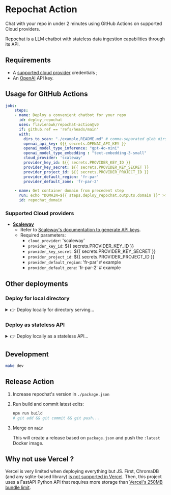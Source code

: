 # Repochat Action

Chat with your repo in under 2 minutes using GitHub Actions on supported Cloud providers.

Repochat is a LLM chatbot with stateless data ingestion capabilities through its API.

## Requirements

- A [supported cloud provider](#supported-cloud-providers) credentials ;
- An [OpenAI](https://openai.com/api/) API key.

## Usage for GitHub Actions

```yaml
jobs:
    steps:
    - name: Deploy a convenient chatbot for your repo
      id: deploy_repochat
      uses: flavienbwk/repochat-action@v0
      if: github.ref == 'refs/heads/main'
      with:
        dirs_to_scan: "./example,README.md" # comma-separated glob dirs to analyze from this repo
        openai_api_key: ${{ secrets.OPENAI_API_KEY }}
        openai_model_type_inference: "gpt-4o-mini"
        openai_model_type_embedding : "text-embedding-3-small"
        cloud_provider: 'scaleway'
        provider_key_id: ${{ secrets.PROVIDER_KEY_ID }}
        provider_key_secret: ${{ secrets.PROVIDER_KEY_SECRET }}
        provider_project_id: ${{ secrets.PROVIDER_PROJECT_ID }}
        provider_default_region: 'fr-par'
        provider_default_zone: 'fr-par-2'

    - name: Get container domain from precedent step
      run: echo "DOMAIN=${{ steps.deploy_repochat.outputs.domain }}" >> $GITHUB_OUTPUT
      id: repochat_domain
```

### Supported Cloud providers

- **[Scaleway](https://www.scaleway.com/en/)**
  - Refer to [Scaleway's documentation to generate API keys](https://www.scaleway.com/en/docs/identity-and-access-management/iam/how-to/create-api-keys/).
  - Required parameters:
    - `cloud_provider`: 'scaleway'
    - `provider_key_id`: ${{ secrets.PROVIDER_KEY_ID }}
    - `provider_key_secret`: ${{ secrets.PROVIDER_KEY_SECRET }}
    - `provider_project_id`: ${{ secrets.PROVIDER_PROJECT_ID }}
    - `provider_default_region`: 'fr-par'  # example
    - `provider_default_zone`: 'fr-par-2'  # example

## Other deployments

### Deploy for local directory

<details>
<summary>👉 Deploy locally for directory serving...</summary>

1. Copy repo/documents/files to be ingested under `./api/example/`

2. Copy and update env variables

    ```bash
    cp .env.example .env
    ```

3. Run the Docker container

    ```bash
    docker compose -f dir.docker-compose.yml up -d
    ```

4. Access the app at `http://localhost:3001`

</details>

### Deploy as stateless API

<details>
<summary>👉 Deploy locally as a stateless API...</summary>

1. Copy and update env variables

    ```bash
    cp .env.example .env
    ```

2. Run the Docker container

    ```bash
    docker compose -f api.docker-compose.yml up -d
    ```

3. Inject data taking example on the `./scripts/ingest-docs-api.py` Python script

4. Access the app at `http://localhost:3001`

</details>

## Development

```bash
make dev
```

## Release Action

1. Increase repochat's version in `./package.json`

2. Run build and commit latest edits:

    ```bash
    npm run build
    # git add && git commit && git push...
    ```

3. Merge on `main`

    This will create a release based on `package.json` and push the `:latest` Docker image.

## Why not use Vercel ?

Vercel is very limited when deploying everything but JS. First, ChromaDB (and any sqlite-based library) [is not supported in Vercel](https://vercel.community/t/is-vercel-incompatible-with-chromadb-sqlite/787). Then, this project uses a FastAPI Python API that requires more storage than [Vercel's 250MB bundle limit](https://vercel.com/docs/functions/runtimes#bundle-size-limits).
